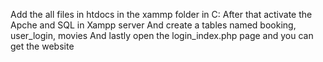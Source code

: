 Add the all files in htdocs in the xammp folder in C:
After that activate the Apche and SQL in Xampp server
And create a tables named booking, user_login, movies
And lastly open the login_index.php page and you can get the website
